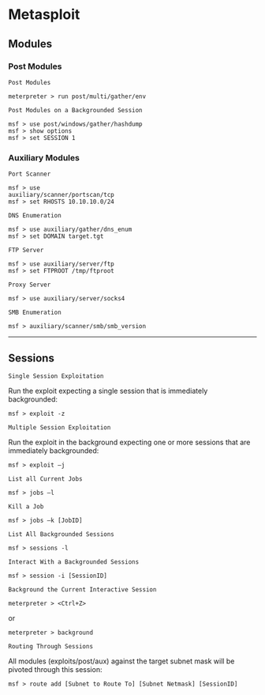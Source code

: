 # Metasploit

## Modules

### Post Modules

`Post Modules` 

    meterpreter > run post/multi/gather/env

`Post Modules on a Backgrounded Session`

    msf > use post/windows/gather/hashdump
    msf > show options
    msf > set SESSION 1

### Auxiliary Modules

`Port Scanner`

    msf > use
    auxiliary/scanner/portscan/tcp
    msf > set RHOSTS 10.10.10.0/24

`DNS Enumeration`

    msf > use auxiliary/gather/dns_enum
    msf > set DOMAIN target.tgt

`FTP Server`

    msf > use auxiliary/server/ftp
    msf > set FTPROOT /tmp/ftproot

`Proxy Server`

    msf > use auxiliary/server/socks4

`SMB Enumeration`

    msf > auxiliary/scanner/smb/smb_version

------

## Sessions

`Single Session Exploitation`

Run the exploit expecting a single session that is
immediately backgrounded:

    msf > exploit -z

`Multiple Session Exploitation`

Run the exploit in the background expecting one or
more sessions that are immediately backgrounded:

    msf > exploit –j

`List all Current Jobs`

    msf > jobs –l

`Kill a Job`

    msf > jobs –k [JobID]

`List All Backgrounded Sessions`

    msf > sessions -l

`Interact With a Backgrounded Sessions`

    msf > session -i [SessionID]

`Background the Current Interactive Session`

    meterpreter > <Ctrl+Z>

or

    meterpreter > background

`Routing Through Sessions`

All modules (exploits/post/aux) against the target subnet mask will be pivoted through this session:  

    msf > route add [Subnet to Route To] [Subnet Netmask] [SessionID]